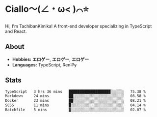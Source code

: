 # Ciallo～(∠・ω< )⌒⭐️

Hi, I'm TachibanKimika! A front-end developer specializing in TypeScript and React.

## About
- **Hobbies:** **エロゲー**, **エロゲー**, **エロゲー**
- **Languages:** TypeScript, ~~Ren’Py~~

## Stats
<!--START_SECTION:waka-->

```txt
TypeScript   3 hrs 36 mins   ███████████████████░░░░░░   75.38 %
Markdown     24 mins         ██░░░░░░░░░░░░░░░░░░░░░░░   08.58 %
Docker       23 mins         ██░░░░░░░░░░░░░░░░░░░░░░░   08.21 %
SCSS         11 mins         █░░░░░░░░░░░░░░░░░░░░░░░░   04.14 %
Batchfile    5 mins          ▓░░░░░░░░░░░░░░░░░░░░░░░░   02.07 %
```

<!--END_SECTION:waka-->

<!-- ![Metrics](https://metrics.lecoq.io/TachibanaKimika?template=classic&base.activity=0&base.community=0&base.repositories=0&languages=1&isocalendar=1&isocalendar.duration=half-year&languages.limit=8&languages.sections=most-used&languages.colors=github&languages.threshold=0%25&languages.indepth=false&languages.recent.load=300&languages.recent.days=14&config.timezone=Asia%2FShanghai)
 -->
